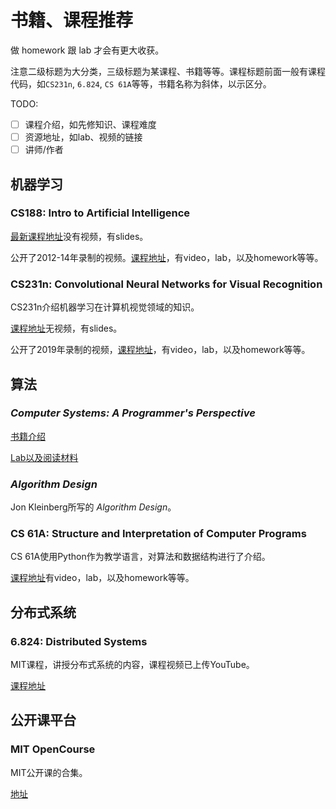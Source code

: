 # 书籍、课程推荐

做 homework 跟 lab 才会有更大收获。

注意二级标题为大分类，三级标题为某课程、书籍等等。课程标题前面一般有课程代码，如`CS231n`, `6.824`, `CS 61A`等等，书籍名称为斜体，以示区分。

TODO:
- [ ] 课程介绍，如先修知识、课程难度
- [ ] 资源地址，如lab、视频的链接
- [ ] 讲师/作者

## 机器学习

### CS188: Intro to Artificial Intelligence

[最新课程地址](https://inst.eecs.berkeley.edu/~cs188)没有视频，有slides。

公开了2012-14年录制的视频。[课程地址](http://ai.berkeley.edu/home.html)，有video，lab，以及homework等等。

### CS231n: Convolutional Neural Networks for Visual Recognition

CS231n介绍机器学习在计算机视觉领域的知识。

[课程地址](http://cs231n.stanford.edu/)无视频，有slides。

公开了2019年录制的视频，[课程地址](http://cs231n.stanford.edu/2017/syllabus)，有video，lab，以及homework等等。


## 算法

### *Computer Systems: A Programmer's Perspective*

[书籍介绍](https://csapp.cs.cmu.edu/)

[Lab以及阅读材料](http://csapp.cs.cmu.edu/3e/students.html)

### *Algorithm Design*

Jon Kleinberg所写的 *Algorithm Design*。

### CS 61A: Structure and Interpretation of Computer Programs

CS 61A使用Python作为教学语言，对算法和数据结构进行了介绍。

[课程地址](https://cs61a.org/)有video，lab，以及homework等等。


## 分布式系统

### 6.824: Distributed Systems 

MIT课程，讲授分布式系统的内容，课程视频已上传YouTube。

[课程地址](https://pdos.csail.mit.edu/6.824/)

## 公开课平台

### MIT OpenCourse

MIT公开课的合集。

[地址](https://ocw.mit.edu/index.htm)

